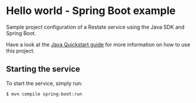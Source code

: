 # Hello world - Spring Boot example

Sample project configuration of a Restate service using the Java SDK and Spring Boot. 

Have a look at the [Java Quickstart guide](https://docs.restate.dev/get_started/quickstart?sdk=java) for more information on how to use this project.

## Starting the service

To start the service, simply run:

```shell
$ mvn compile spring-boot:run
```
